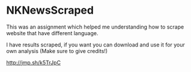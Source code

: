 # NKNewsScraped
This was an assignment which helped me understanding how to scrape website that have different language. 

I have results scraped, if you want you can download and use it for your own analysis (Make sure to give credits!)

http://jmp.sh/k5TrJpC 
